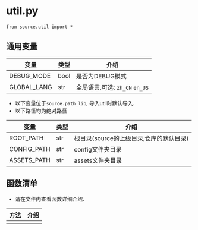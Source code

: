 # util.py
`from source.util import *`

## 通用变量

|变量|类型|介绍|
|----|----|----|
|DEBUG_MODE|bool|是否为DEBUG模式|
|GLOBAL_LANG|str|全局语言.可选: `zh_CN` `en_US`|

- 以下变量位于`source.path_lib`, 导入util时默认导入.
- 以下路径均为绝对路径

|变量|类型|介绍|
|----|----|----|
|ROOT_PATH|str|根目录(source的上级目录,仓库的默认目录)|
|CONFIG_PATH|str|config文件夹目录|
|ASSETS_PATH|str|assets文件夹目录|

## 函数清单

- 请在文件内查看函数详细介绍.

|方法|介绍|
|----|----|
| | |